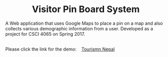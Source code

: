 ### <h1 align="center">Visitor Pin Board System</h1> 
A Web application that uses Google Maps to place a pin on a map and also collects various demographic information from a user. Developed as a  project for CSCI 4065 on Spring 2017.
<br></br>




Please click the link for the demo: &nbsp;&nbsp; [Tourismn Nepal ](http://tourismnepal.co.nf "Tourism Nepal")
